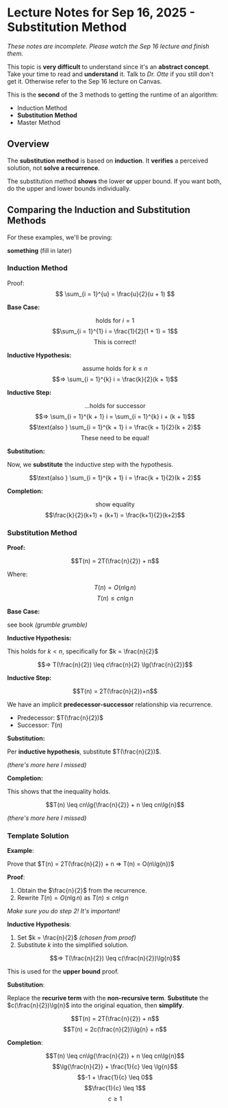 # Lecture Notes for Sep 16, 2025 - Substitution Method

_These notes are incomplete. Please watch the Sep 16 lecture and finish them._

This topic is **very difficult** to understand since it's an **abstract concept**. Take your time to read and **understand** it. Talk to _Dr. Otte_ if you still don't get it. Otherwise refer to the Sep 16 lecture on Canvas.

This is the **second** of the 3 methods to getting the runtime of an algorithm:
- Induction Method
- **Substitution Method**
- Master Method

## Overview

The **substitution method** is based on **induction**. It **verifies** a perceived solution, not **solve a recurrence**.

The substitution method **shows** the lower **or** upper bound. If you want both, do the upper and lower bounds individually.

## Comparing the Induction and Substitution Methods

For these examples, we'll be proving:

**something** (fill in later)

### Induction Method

Proof: $$ \sum_{i = 1}^{u} = \frac{u}{2}(u + 1) $$

**Base Case:**

$$\text{holds for } i = 1$$
$$\sum_{i = 1}^{1} i = \frac{1}{2}(1 + 1) = 1$$
$$\text{This is correct!}$$

**Inductive Hypothesis:**

$$\text{assume holds for } k \leq n$$
$$=> \sum_{i = 1}^{k} i = \frac{k}{2}(k + 1)$$

**Inductive Step:**

$$\text{...holds for successor}$$
$$=> \sum_{i = 1}^{k + 1} i = \sum_{i = 1}^{k} i + (k + 1)$$
$$\text{also } \sum_{i = 1}^{k + 1} i = \frac{k + 1}{2}(k + 2)$$
$$\text{These need to be equal!}$$

**Substitution:**

Now, we **substitute** the inductive step with the hypothesis.

$$\text{also } \sum_{i = 1}^{k + 1} i = \frac{k + 1}{2}(k + 2)$$

**Completion:**

$$\text{show equality}$$
$$\frac{k}{2}(k+1) + (k+1) = \frac{k+1}{2}(k+2)$$

### Substitution Method

**Proof:**

$$T(n) = 2T(\frac{n}{2}) + n$$

Where:

$$T(n) = O(n\lg{n})$$
$$T(n) \leq cn\lg{n}$$

**Base Case:**

see book _(grumble grumble)_

**Inductive Hypothesis:**

This holds for $k < n$, specifically for $k = \frac{n}{2}$

$$=> T(\frac{n}{2}) \leq c\frac{n}{2} \lg{\frac{n}{2}}$$

**Inductive Step:**

$$T(n) = 2T(\frac{n}{2})+n$$

We have an implicit **predecessor-successor** relationship via recurrence.

- Predecessor: $T(\frac{n}{2})$
- Successor: $T(n)$

**Substitution:**

Per **inductive hypothesis**, substitute $T(\frac{n}{2})$.

_(there's more here I missed)_

**Completion:**

This shows that the inequality holds.

$$T(n) \leq cn\lg{\frac{n}{2}} + n \leq cn\lg{n}$$

_(there's more here I missed)_


### Template Solution

**Example**:

Prove that $T(n) = 2T(\frac{n}{2}) + n => T(n) = O(n\lg{n})$

**Proof**:

1. Obtain the $\frac{n}{2}$ from the recurrence.
2. Rewrite $T(n) = O(n\lg{n})$ as $T(n) \leq cn\lg{n}$

_Make sure you do step 2! It's important!_

**Inductive Hypothesis**:

1. Set $k = \frac{n}{2}$ _(chosen from proof)_
2. Substitute $k$ into the simplified solution.

$$=> T(\frac{n}{2}) \leq c(\frac{n}{2})\lg{n}$$

This is used for the **upper bound** proof.

**Substitution**:

Replace the **recurive term** with the **non-recursive term**. **Substitute** the $c(\frac{n}{2})\lg{n}$ into the original equation, then **simplify**.

$$T(n) = 2T(\frac{n}{2}) + n$$
$$T(n) = 2c(\frac{n}{2})\lg{n} + n$$

**Completion**:

$$T(n) \leq cn\lg{\frac{n}{2}} + n \leq cn\lg{n}$$
$$\lg{\frac{n}{2}} + \frac{1}{c} \leq \lg{n}$$
$$-1 + \frac{1}{c} \leq 0$$
$$\frac{1}{c} \leq 1$$
$$c \geq 1$$

